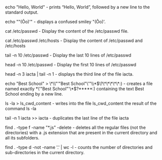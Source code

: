 echo "Hello, World" - prints “Hello, World”, followed by a new line to the standard output.

echo "\"(Ôo)'" - displays a confused smiley "(Ôo)'.

cat /etc/passwd - Display the content of the /etc/passwd file.

cat /etc/passwd /etc/hosts  - Display the content of /etc/passwd and /etc/hosts

tail -n 10 /etc/passwd - Display the last 10 lines of /etc/passwd

head -n 10 /etc/passwd - Display the first 10 lines of /etc/passwd

head -n 3 iacta | tail -n 1 - displays the third line of the file iacta.

echo "Best School" > \\\*\\\\"'\"Best School\"\\'"\\\\\*\$\\\?\\\*\\\*\\\*\\\*\\\*\:\) - creates a file named exactly \*\\'"Best School"\'\\*$\?\*\*\*\*\*:) containing the text Best School ending by a new line.

ls -la > ls_cwd_content - writes into the file ls_cwd_content the result of the command ls -la

tail -n 1 iacta >> iacta - duplicates the last line of the file iacta

find . -type f -name "*.js" -delete -  deletes all the regular files (not the directories) with a .js extension that are present in the current directory and all its subfolders.

find . -type d -not -name '.' | wc -l -  counts the number of directories and sub-directories in the current directory.
